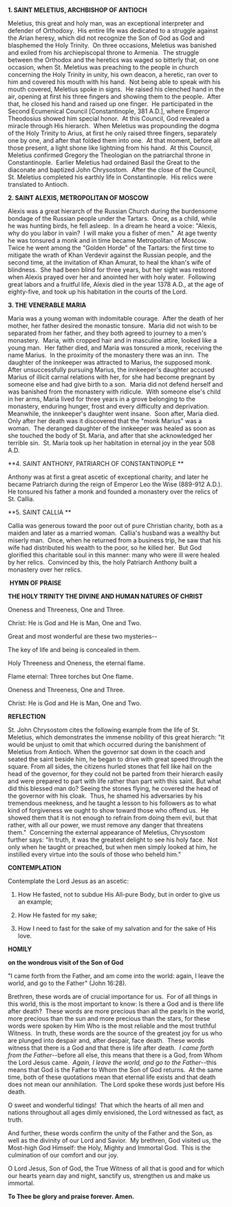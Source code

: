 
**1. SAINT MELETIUS, ARCHBISHOP OF ANTIOCH**

Meletius, this great and holy man, was an exceptional interpreter and defender of Orthodoxy.  His entire life was dedicated to a struggle against the Arian heresy, which did not recognize the Son of God as God and blasphemed the Holy Trinity.  On three occasions, Meletius was banished and exiled from his archiepiscopal throne to Armenia.  The struggle between the Orthodox and the heretics was waged so bitterly that, on one occasion, when St. Meletius was preaching to the people in church concerning the Holy Trinity in unity, his own deacon, a heretic, ran over to him and covered his mouth with his hand.  Not being able to speak with his mouth covered, Meletius spoke in signs.  He raised his clenched hand in the air, opening at first his three fingers and showing them to the people.  After that, he closed his hand and raised up one finger.  He participated in the Second Ecumenical Council [Constantinople, 381 A.D.], where Emperor Theodosius showed him special honor.  At this Council, God revealed a miracle through His hierarch.  When Meletius was propounding the dogma of the Holy Trinity to Arius, at first he only raised three fingers, separately one by one, and after that folded them into one.  At that moment, before all those present, a light shone like lightning from his hand.  At this Council, Meletius confirmed Gregory the Theologian on the patriarchal throne in Constantinople.  Earlier Meletius had ordained Basil the Great to the diaconate and baptized John Chrysostom.  After the close of the Council, St. Meletius completed his earthly life in Constantinople.  His relics were translated to Antioch.


**2. SAINT ALEXIS, METROPOLITAN OF MOSCOW**

Alexis was a great hierarch of the Russian Church during the burdensome bondage of the Russian people under the Tartars.  Once, as a child, while he was hunting birds, he fell asleep.  In a dream he heard a voice: "Alexis, why do you labor in vain?  I will make you a fisher of men."  At age twenty he was tonsured a monk and in time became Metropolitan of Moscow.  Twice he went among the "Golden Horde" of the Tartars: the first time to mitigate the wrath of Khan Verdevir against the Russian people, and the second time, at the invitation of Khan Amurat, to heal the khan's wife of blindness.  She had been blind for three years, but her sight was restored when Alexis prayed over her and anointed her with holy water.  Following great labors and a fruitful life, Alexis died in the year 1378 A.D., at the age of eighty-five, and took up his habitation in the courts of the Lord.

**3. THE VENERABLE MARIA**

Maria was a young woman with indomitable courage.  After the death of her mother, her father desired the monastic tonsure.  Maria did not wish to be separated from her father, and they both agreed to journey to a men's monastery.  Maria, with cropped hair and in masculine attire, looked like a young man.  Her father died, and Maria was tonsured a monk, receiving the name Marius.  In the proximity of the monastery there was an inn.  The daughter of the innkeeper was attracted to Marius, the supposed monk.  After unsuccessfully pursuing Marius, the innkeeper's daughter accused Marius of illicit carnal relations with her, for she had become pregnant by someone else and had give birth to a son.  Maria did not defend herself and was banished from the monastery with ridicule.  With someone else's child in her arms, Maria lived for three years in a grove belonging to the monastery, enduring hunger, frost and every difficulty and deprivation.  Meanwhile, the innkeeper's daughter went insane.  Soon after, Maria died.  Only after her death was it discovered that the "monk Marius" was a woman.  The deranged daughter of the innkeeper was healed as soon as she touched the body of St. Maria, and after that she acknowledged her terrible sin.  St. Maria took up her habitation in eternal joy in the year 508 A.D.

**4. SAINT ANTHONY, PATRIARCH OF CONSTANTINOPLE
**

Anthony was at first a great ascetic of exceptional charity, and later he became Patriarch during the reign of Emperor Leo the Wise (889-912 A.D.).  He tonsured his father a monk and founded a monastery over the relics of St. Callia.


**5. SAINT CALLIA
**

Callia was generous toward the poor out of pure Christian charity, both as a maiden and later as a married woman.  Callia's husband was a wealthy but miserly man.  Once, when he returned from a business trip, he saw that his wife had distributed his wealth to the poor, so he killed her.  But God glorified this charitable soul in this manner: many who were ill were healed by her relics.  Convinced by this, the holy Patriarch Anthony built a monastery over her relics.



 **HYMN OF PRAISE**

**THE HOLY TRINITY
THE DIVINE AND HUMAN NATURES OF CHRIST**

Oneness and Threeness, One and Three.

Christ: He is God and He is Man, One and Two.

Great and most wonderful are these two mysteries--

The key of life and being is concealed in them.

Holy Threeness and Oneness, the eternal flame.

Flame eternal: Three torches but One flame.

Oneness and Threeness, One and Three.

Christ: He is God and He is Man, One and Two.



**REFLECTION**

St. John Chrysostom cites the following example from the life of St. Meletius, which demonstrates the immense nobility of this great hierarch: "It would be unjust to omit that which occurred during the banishment of Meletius from Antioch. When the governor sat down in the coach and seated the saint beside him, he began to drive with great speed through the square. From all sides, the citizens hurled stones that fell like hail on the head of the governor, for they could not be parted from their hierarch easily and were prepared to part with life rather than part with this saint. But what did this blessed man do? Seeing the stones flying, he covered the head of the governor with his cloak.  Thus, he shamed his adversaries by his tremendous meekness, and he taught a lesson to his followers as to what kind of forgiveness we ought to show toward those who offend us.  He showed them that it is not enough to refrain from doing them evil, but that rather, with all our power, we must remove any danger that threatens them."  Concerning the external appearance of Meletius, Chrysostom further says: "In truth, it was the greatest delight to see his holy face.  Not only when he taught or preached, but when men simply looked at him, he instilled every virtue into the souls of those who beheld him." 



**CONTEMPLATION**

Contemplate the Lord Jesus as an ascetic:

1.  How He fasted, not to subdue His All-pure Body, but in order to give us an example;

1.  How He fasted for my sake;

1.  How I need to fast for the sake of my salvation and for the sake of His love.



**HOMILY**

**on the wondrous visit of the Son of God**

"I came forth from the Father, and am come into the world: again, I leave the world, and go to the Father" (John 16:28).

Brethren, these words are of crucial importance for us.  For of all things in this world, this is the most important to know: Is there a God and is there life after death?  These words are more precious than all the pearls in the world, more precious than the sun and more precious than the stars, for these words were spoken by Him Who is the most reliable and the most truthful Witness.  In truth, these words are the source of the greatest joy for us who are plunged into despair and, after despair, face death.  These words witness that there is a God and that there is life after death.  *I came forth from the Father*--before all else, this means that there is a God, from Whom the Lord Jesus came.  *Again, I leave the world, and go to the Father*--this means that God is the Father to Whom the Son of God returns.  At the same time, both of these quotations mean that eternal life exists and that death does not mean our annihilation.  The Lord spoke these words just before His death.


O sweet and wonderful tidings!  That which the hearts of all men and nations throughout all ages dimly envisioned, the Lord witnessed as fact, as truth.

And further, these words confirm the unity of the Father and the Son, as well as the divinity of our Lord and Savior.  My brethren, God visited us, the Most-high God Himself: the Holy, Mighty and Immortal God.  This is the culmination of our comfort and our joy.

O Lord Jesus, Son of God, the True Witness of all that is good and for which our hearts yearn day and night, sanctify us, strengthen us and make us immortal.

**To Thee be glory and praise forever. Amen.**
